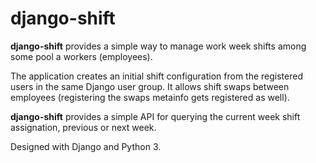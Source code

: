 # django-shift

**django-shift** provides a simple way to manage work week shifts among some pool a workers (employees).

The application creates an initial shift configuration from the registered users in the same Django user group. It allows shift swaps between employees (registering the swaps metainfo gets registered as well).

**django-shift** provides a simple API for querying the current week shift assignation, previous or next week.

Designed with Django and Python 3.
